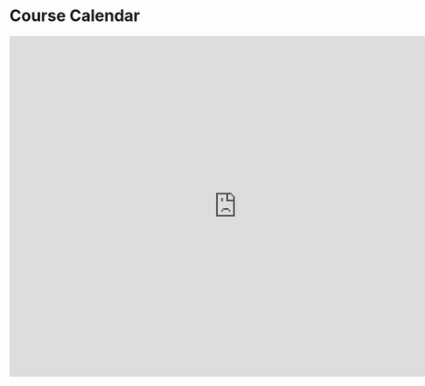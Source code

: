 # Course Calendar

<iframe src="https://calendar.google.com/calendar/embed?src=generalassemb.ly_rhdedbe7thm5eifbj9pmj50ibg%40group.calendar.google.com&ctz=Asia/Kuala_Lumpur" style="border: 0" width="800" height="600" frameborder="0" scrolling="no"></iframe>

